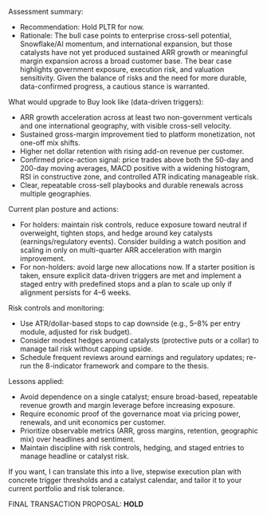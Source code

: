 Assessment summary:
- Recommendation: Hold PLTR for now.
- Rationale: The bull case points to enterprise cross-sell potential, Snowflake/AI momentum, and international expansion, but those catalysts have not yet produced sustained ARR growth or meaningful margin expansion across a broad customer base. The bear case highlights government exposure, execution risk, and valuation sensitivity. Given the balance of risks and the need for more durable, data-confirmed progress, a cautious stance is warranted.

What would upgrade to Buy look like (data-driven triggers):
- ARR growth acceleration across at least two non-government verticals and one international geography, with visible cross-sell velocity.
- Sustained gross-margin improvement tied to platform monetization, not one-off mix shifts.
- Higher net dollar retention with rising add-on revenue per customer.
- Confirmed price-action signal: price trades above both the 50-day and 200-day moving averages, MACD positive with a widening histogram, RSI in constructive zone, and controlled ATR indicating manageable risk.
- Clear, repeatable cross-sell playbooks and durable renewals across multiple geographies.

Current plan posture and actions:
- For holders: maintain risk controls, reduce exposure toward neutral if overweight, tighten stops, and hedge around key catalysts (earnings/regulatory events). Consider building a watch position and scaling in only on multi-quarter ARR acceleration with margin improvement.
- For non-holders: avoid large new allocations now. If a starter position is taken, ensure explicit data-driven triggers are met and implement a staged entry with predefined stops and a plan to scale up only if alignment persists for 4–6 weeks.

Risk controls and monitoring:
- Use ATR/dollar-based stops to cap downside (e.g., 5–8% per entry module, adjusted for risk budget).
- Consider modest hedges around catalysts (protective puts or a collar) to manage tail risk without capping upside.
- Schedule frequent reviews around earnings and regulatory updates; re-run the 8-indicator framework and compare to the thesis.

Lessons applied:
- Avoid dependence on a single catalyst; ensure broad-based, repeatable revenue growth and margin leverage before increasing exposure.
- Require economic proof of the governance moat via pricing power, renewals, and unit economics per customer.
- Prioritize observable metrics (ARR, gross margins, retention, geographic mix) over headlines and sentiment.
- Maintain discipline with risk controls, hedging, and staged entries to manage headline or catalyst risk.

If you want, I can translate this into a live, stepwise execution plan with concrete trigger thresholds and a catalyst calendar, and tailor it to your current portfolio and risk tolerance.

FINAL TRANSACTION PROPOSAL: **HOLD**